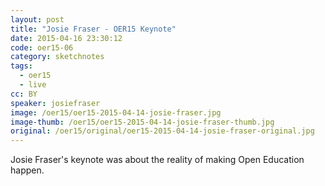 ```yaml
---
layout: post
title: "Josie Fraser - OER15 Keynote"
date: 2015-04-16 23:30:12
code: oer15-06
category: sketchnotes
tags:
  - oer15
  - live
cc: BY
speaker: josiefraser
image: /oer15/oer15-2015-04-14-josie-fraser.jpg
image-thumb: /oer15/oer15-2015-04-14-josie-fraser-thumb.jpg
original: /oer15/original/oer15-2015-04-14-josie-fraser-original.jpg
---
```


Josie Fraser's keynote was about the reality of making Open Education happen.
